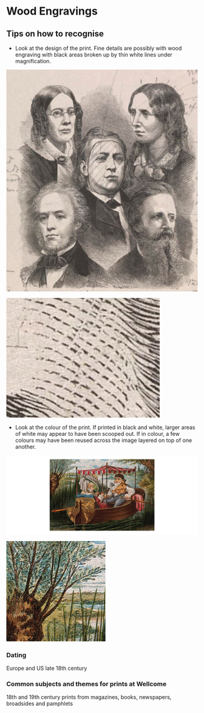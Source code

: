 # Wood Engravings

## Tips on how to recognise

* Look at the design of the print. Fine details are possibly with wood engraving with black areas broken up by thin white lines under magnification. 

![](../../../../.gitbook/assets/wood-engraving-1.jpg)

![](../../../../.gitbook/assets/wood-engraving-2.jpg)

* Look at the colour of the print. If printed in black and white, larger areas of white may appear to have been scooped out. If in colour, a few colours may have been reused across the image layered on top of one another.  

![](../../../../.gitbook/assets/wood-engraving-3.png)

![33224i](../../../../.gitbook/assets/wood-engraving-3-2-.png)

### Dating 








Europe and US late 18th century

### Common subjects and themes for prints at Wellcome 

18th and 19th century prints from magazines, books, newspapers, broadsides and pamphlets 

